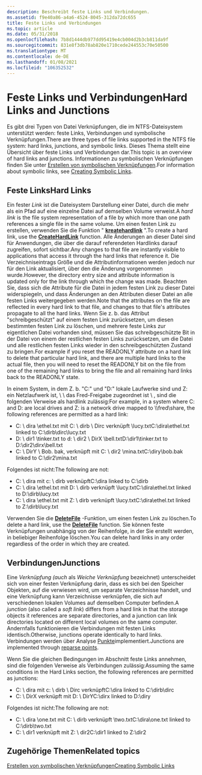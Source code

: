 ```yaml
---
description: Beschreibt feste Links und Verbindungen.
ms.assetid: f9e40a86-a4a6-4524-8045-312da72dc655
title: Feste Links und Verbindungen
ms.topic: article
ms.date: 05/31/2018
ms.openlocfilehash: 7b8d1444db977dd95419e4cb004d2b3cb811da9f
ms.sourcegitcommit: 831e8f3db78ab820e1710cede244553c70e50500
ms.translationtype: MT
ms.contentlocale: de-DE
ms.lasthandoff: 01/08/2021
ms.locfileid: "106352532"
---
```

# <a name="hard-links-and-junctions"></a><span data-ttu-id="e6e33-103">Feste Links und Verbindungen</span><span class="sxs-lookup"><span data-stu-id="e6e33-103">Hard Links and Junctions</span></span>

<span data-ttu-id="e6e33-104">Es gibt drei Typen von Datei Verknüpfungen, die im NTFS-Dateisystem unterstützt werden: feste Links, Verbindungen und symbolische Verknüpfungen.</span><span class="sxs-lookup"><span data-stu-id="e6e33-104">There are three types of file links supported in the NTFS file system: hard links, junctions, and symbolic links.</span></span> <span data-ttu-id="e6e33-105">Dieses Thema stellt eine Übersicht über feste Links und Verbindungen dar.</span><span class="sxs-lookup"><span data-stu-id="e6e33-105">This topic is an overview of hard links and junctions.</span></span> <span data-ttu-id="e6e33-106">Informationen zu symbolischen Verknüpfungen finden Sie unter [Erstellen von symbolischen Verknüpfungen](creating-symbolic-links.md).</span><span class="sxs-lookup"><span data-stu-id="e6e33-106">For information about symbolic links, see [Creating Symbolic Links](creating-symbolic-links.md).</span></span>

## <a name="hard-links"></a><span data-ttu-id="e6e33-107">Feste Links</span><span class="sxs-lookup"><span data-stu-id="e6e33-107">Hard Links</span></span>

<span data-ttu-id="e6e33-108">Ein fester *Link* ist die Dateisystem Darstellung einer Datei, durch die mehr als ein Pfad auf eine einzelne Datei auf demselben Volume verweist.</span><span class="sxs-lookup"><span data-stu-id="e6e33-108">A *hard link* is the file system representation of a file by which more than one path references a single file in the same volume.</span></span> <span data-ttu-id="e6e33-109">Um einen festen Link zu erstellen, verwenden Sie die Funktion " [**kreatehardlink**](/windows/desktop/api/WinBase/nf-winbase-createhardlinka) ".</span><span class="sxs-lookup"><span data-stu-id="e6e33-109">To create a hard link, use the [**CreateHardLink**](/windows/desktop/api/WinBase/nf-winbase-createhardlinka) function.</span></span> <span data-ttu-id="e6e33-110">Alle Änderungen an dieser Datei sind für Anwendungen, die über die darauf referendeten Hardlinks darauf zugreifen, sofort sichtbar.</span><span class="sxs-lookup"><span data-stu-id="e6e33-110">Any changes to that file are instantly visible to applications that access it through the hard links that reference it.</span></span> <span data-ttu-id="e6e33-111">Die Verzeichniseintrags Größe und die Attributinformationen werden jedoch nur für den Link aktualisiert, über den die Änderung vorgenommen wurde.</span><span class="sxs-lookup"><span data-stu-id="e6e33-111">However, the directory entry size and attribute information is updated only for the link through which the change was made.</span></span> <span data-ttu-id="e6e33-112">Beachten Sie, dass sich die Attribute für die Datei in jedem festen Link zu dieser Datei widerspiegeln, und dass Änderungen an den Attributen dieser Datei an alle festen Links weitergegeben werden.</span><span class="sxs-lookup"><span data-stu-id="e6e33-112">Note that the attributes on the file are reflected in every hard link to that file, and changes to that file's attributes propagate to all the hard links.</span></span> <span data-ttu-id="e6e33-113">Wenn Sie z. b. das Attribut "schreibgeschützt" auf einem festen Link zurücksetzen, um diesen bestimmten festen Link zu löschen, und mehrere feste Links zur eigentlichen Datei vorhanden sind, müssen Sie das schreibgeschützte Bit in der Datei von einem der restlichen festen Links zurücksetzen, um die Datei und alle restlichen festen Links wieder in den schreibgeschützten Zustand zu bringen.</span><span class="sxs-lookup"><span data-stu-id="e6e33-113">For example if you reset the READONLY attribute on a hard link to delete that particular hard link, and there are multiple hard links to the actual file, then you will need to reset the READONLY bit on the file from one of the remaining hard links to bring the file and all remaining hard links back to the READONLY state.</span></span>

<span data-ttu-id="e6e33-114">In einem System, in dem Z. b. "C:" und "D:" lokale Laufwerke sind und Z: ein Netzlaufwerk ist, \\ \\ das Fred-Freigabe zugeordnet ist \\ , sind die folgenden Verweise als hardlink zulässig:</span><span class="sxs-lookup"><span data-stu-id="e6e33-114">For example, in a system where C: and D: are local drives and Z: is a network drive mapped to \\\\fred\\share, the following references are permitted as a hard link:</span></span>

-   <span data-ttu-id="e6e33-115">C: \\ dira \\ethel.txt mit C: \\ dirb \\ Dirc verknüpft \\lucy.txt</span><span class="sxs-lookup"><span data-stu-id="e6e33-115">C:\\dira\\ethel.txt linked to C:\\dirb\\dirc\\lucy.txt</span></span>
-   <span data-ttu-id="e6e33-116">D: \\ dir1 \\tinker.txt to d: \\ dir2 \\ DirX \\bell.txt</span><span class="sxs-lookup"><span data-stu-id="e6e33-116">D:\\dir1\\tinker.txt to D:\\dir2\\dirx\\bell.txt</span></span>
-   <span data-ttu-id="e6e33-117">C: \\ DirY \\ Bob. bak, verknüpft mit C: \\ dir2 \\mina.txt</span><span class="sxs-lookup"><span data-stu-id="e6e33-117">C:\\diry\\bob.bak linked to C:\\dir2\\mina.txt</span></span>

<span data-ttu-id="e6e33-118">Folgendes ist nicht:</span><span class="sxs-lookup"><span data-stu-id="e6e33-118">The following are not:</span></span>

-   <span data-ttu-id="e6e33-119">C: \\ dira mit c: \\ dirb verknüpft</span><span class="sxs-lookup"><span data-stu-id="e6e33-119">C:\\dira linked to C:\\dirb</span></span>
-   <span data-ttu-id="e6e33-120">C: \\ dira \\ethel.txt mit D: \\ dirb verknüpft \\lucy.txt</span><span class="sxs-lookup"><span data-stu-id="e6e33-120">C:\\dira\\ethel.txt linked to D:\\dirb\\lucy.txt</span></span>
-   <span data-ttu-id="e6e33-121">C: \\ dira \\ethel.txt mit Z: \\ dirb verknüpft \\lucy.txt</span><span class="sxs-lookup"><span data-stu-id="e6e33-121">C:\\dira\\ethel.txt linked to Z:\\dirb\\lucy.txt</span></span>

<span data-ttu-id="e6e33-122">Verwenden Sie die [**DeleteFile**](/windows/desktop/api/FileAPI/nf-fileapi-deletefilea) -Funktion, um einen festen Link zu löschen.</span><span class="sxs-lookup"><span data-stu-id="e6e33-122">To delete a hard link, use the [**DeleteFile**](/windows/desktop/api/FileAPI/nf-fileapi-deletefilea) function.</span></span> <span data-ttu-id="e6e33-123">Sie können feste Verknüpfungen unabhängig von der Reihenfolge, in der Sie erstellt werden, in beliebiger Reihenfolge löschen.</span><span class="sxs-lookup"><span data-stu-id="e6e33-123">You can delete hard links in any order regardless of the order in which they are created.</span></span>

## <a name="junctions"></a><span data-ttu-id="e6e33-124">Verbindungen</span><span class="sxs-lookup"><span data-stu-id="e6e33-124">Junctions</span></span>

<span data-ttu-id="e6e33-125">Eine *Verknüpfung (auch* als *Weiche Verknüpfung* bezeichnet) unterscheidet sich von einer festen Verknüpfung darin, dass es sich bei den Speicher Objekten, auf die verwiesen wird, um separate Verzeichnisse handelt, und eine Verknüpfung kann Verzeichnisse verknüpfen, die sich auf verschiedenen lokalen Volumes auf demselben Computer befinden.</span><span class="sxs-lookup"><span data-stu-id="e6e33-125">A *junction* (also called a *soft link*) differs from a hard link in that the storage objects it references are separate directories, and a junction can link directories located on different local volumes on the same computer.</span></span> <span data-ttu-id="e6e33-126">Andernfalls funktionieren die Verbindungen mit festen Links identisch.</span><span class="sxs-lookup"><span data-stu-id="e6e33-126">Otherwise, junctions operate identically to hard links.</span></span> <span data-ttu-id="e6e33-127">Verbindungen werden über Analyse [Punkte](reparse-points.md)implementiert.</span><span class="sxs-lookup"><span data-stu-id="e6e33-127">Junctions are implemented through [reparse points](reparse-points.md).</span></span>

<span data-ttu-id="e6e33-128">Wenn Sie die gleichen Bedingungen im Abschnitt feste Links annehmen, sind die folgenden Verweise als Verbindungen zulässig:</span><span class="sxs-lookup"><span data-stu-id="e6e33-128">Assuming the same conditions in the Hard Links section, the following references are permitted as junctions:</span></span>

-   <span data-ttu-id="e6e33-129">C: \\ dira mit c: \\ dirb \\ Dirc verknüpft</span><span class="sxs-lookup"><span data-stu-id="e6e33-129">C:\\dira linked to C:\\dirb\\dirc</span></span>
-   <span data-ttu-id="e6e33-130">C: \\ DirX verknüpft mit D: \\ DirY</span><span class="sxs-lookup"><span data-stu-id="e6e33-130">C:\\dirx linked to D:\\diry</span></span>

<span data-ttu-id="e6e33-131">Folgendes ist nicht:</span><span class="sxs-lookup"><span data-stu-id="e6e33-131">The following are not:</span></span>

-   <span data-ttu-id="e6e33-132">C: \\ dira \\one.txt mit C: \\ dirb verknüpft \\two.txt</span><span class="sxs-lookup"><span data-stu-id="e6e33-132">C:\\dira\\one.txt linked to C:\\dirb\\two.txt</span></span>
-   <span data-ttu-id="e6e33-133">C: \\ dir1 verknüpft mit Z: \\ dir2</span><span class="sxs-lookup"><span data-stu-id="e6e33-133">C:\\dir1 linked to Z:\\dir2</span></span>

## <a name="related-topics"></a><span data-ttu-id="e6e33-134">Zugehörige Themen</span><span class="sxs-lookup"><span data-stu-id="e6e33-134">Related topics</span></span>

<dl> <dt>

[<span data-ttu-id="e6e33-135">Erstellen von symbolischen Verknüpfungen</span><span class="sxs-lookup"><span data-stu-id="e6e33-135">Creating Symbolic Links</span></span>](creating-symbolic-links.md)
</dt> </dl>

 

 



